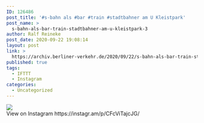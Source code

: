 ```yaml
---
ID: 126486
post_title: '#s-bahn als #bar #train #stadtbahner am U Kleistpark'
post_name: >
  s-bahn-als-bar-train-stadtbahner-am-u-kleistpark-3
author: Ralf Reineke
post_date: 2020-09-22 19:08:14
layout: post
link: >
  https://archiv.berliner-verkehr.de/2020/09/22/s-bahn-als-bar-train-stadtbahner-am-u-kleistpark-3/
published: true
tags:
  - IFTTT
  - Instagram
categories:
  - Uncategorized
---
```

<div><img src='https://scontent-iad3-1.cdninstagram.com/v/t51.29350-15/119935759_365125264893038_1333982875669933863_n.jpg?_nc_cat=109&_nc_sid=8ae9d6&_nc_ohc=xD82tu3ZAWoAX_aN4Q4&_nc_ht=scontent-iad3-1.cdninstagram.com&oh=47dcb95a2c8d602ff1d1a302f0781ff4&oe=5F8EEA0D' style='max-width:600px;' /><br/><div>View on Instagram https://instagr.am/p/CFcViTajcJG/</div></div>